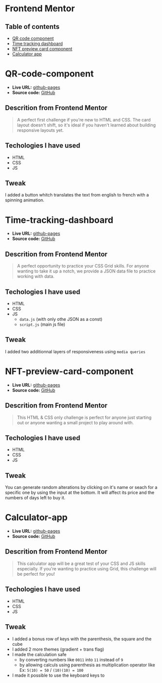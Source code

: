 # Frontend Mentor
## Table of contents

- [QR code component](#qr-code-component)
- [Time tracking dashboard](#time-tracking-dashboard)
- [NFT preview card component](#nft-preview-card-component)
- [Calculator app](#calculator-app)


# QR-code-component
- **Live URL:** [github-pages](https://bahailime.github.io/Frontend-Mentor-Chanllanges/QR-code-component/)
- **Source code:** [GitHub](https://github.com/BahAilime/Frontend-Mentor-Chanllanges/tree/main/QR-code-component)
## Descrition from Frontend Mentor
> A perfect first challenge if you're new to HTML and CSS. The card layout doesn't shift, so it's ideal if you haven't learned about building responsive layouts yet.
## Techologies I have used
  - HTML
  - CSS
  - JS
## Tweak
I added a button whitch translates the text from english to french with a spinning animation.
# Time-tracking-dashboard
- **Live URL:** [github-pages](https://bahailime.github.io/Frontend-Mentor-Chanllanges/Time-tracking-dashboard/)
- **Source code:** [GitHub](https://github.com/BahAilime/Frontend-Mentor-Chanllanges/tree/main/Time-tracking-dashboard)
## Descrition from Frontend Mentor
> A perfect opportunity to practice your CSS Grid skills. For anyone wanting to take it up a notch, we provide a JSON data file to practice working with data.
## Techologies I have used
  - HTML
  - CSS
  - JS
    - `data.js` (with only othe JSON as a const)
    - `script.js` (main js file)
## Tweak
I added two additionnal layers of responsiveness using `media queries`
# NFT-preview-card-component
- **Live URL:** [github-pages](https://bahailime.github.io/Frontend-Mentor-Chanllanges/nft-preview-card-component/)
- **Source code:** [GitHub](https://github.com/BahAilime/Frontend-Mentor-Chanllanges/tree/main/nft-preview-card-component)
## Descrition from Frontend Mentor
>This HTML & CSS only challenge is perfect for anyone just starting out or anyone wanting a small project to play around with.
## Techologies I have used
  - HTML
  - CSS
  - JS
## Tweak
You can generate random alterations by clicking on it's name or seach for a specific one by using the input at the bottom. It will affect its price and the numbers of days left to buy it.
# Calculator-app
- **Live URL:** [github-pages](https://bahailime.github.io/Frontend-Mentor-Chanllanges/calculator-app-main/)
- **Source code:** [GitHub](https://github.com/BahAilime/Frontend-Mentor-Chanllanges/tree/main/calculator-app-main)
## Descrition from Frontend Mentor
>This calculator app will be a great test of your CSS and JS skills especially. If you're wanting to practice using Grid, this challenge will be perfect for you!
## Techologies I have used
  - HTML
  - CSS
  - JS
## Tweak
- I added a bonus row of keys with the parenthesis, the square and the cube
- I added 2 more themes (gradient + trans flag)
- I made the calculation safe
  - by converting numbers like `0011` into `11` instead of `9`
  - by allowing calculs using parenthesis as multiplication operator like Ex: `5(10) = 50` / `(10)(10) = 100`
- I made it possible to use the keyboard keys to 

<!-- ## Descrition from Frontend Mentor
>This is a nice, small project to practice handling user interactions and updating the DOM. Perfect for anyone who has learned the basics of JavaScript! -->